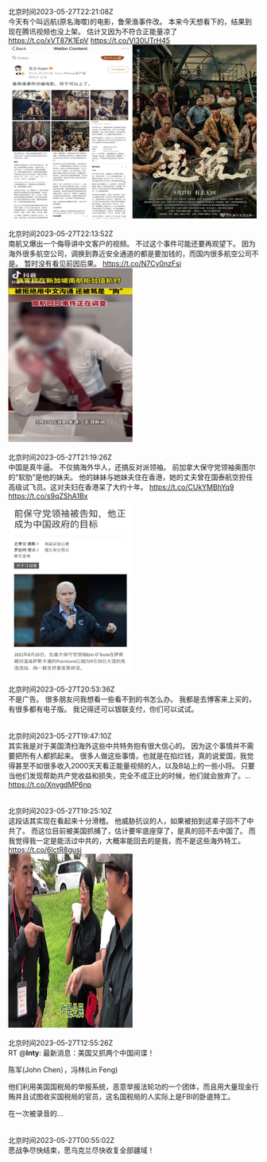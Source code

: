 北京时间2023-05-27T22:21:08Z<br>今天有个叫远航(原名海噬)的电影，鲁荣渔事件改。
本来今天想看下的，结果到现在腾讯视频也没上架。
估计又因为不符合正能量凉了 https://t.co/xVT87K1EpV https://t.co/Vl30UTrH45<br><img src='/temp/image/2023/u-Month-5/1662463954302451713_0.jpg' width='250' height='350'><img src='/temp/image/2023/u-Month-5/1662463954302451713_1.jpg' width='250' height='350'><br><br>北京时间2023-05-27T22:13:52Z<br>南航又爆出一个侮辱讲中文客户的视频。
不过这个事件可能还要再观望下。
因为海外很多航空公司，调换到靠近安全通道的都是要加钱的，而国内很多航空公司不是。
暂时没有看见前因后果。 https://t.co/N7Cy0nzFsi<br><img src='/temp/video/2023/u-Month-5/ax-Day-27/torontobigface/1662462126206902273_0.jpg' width='250' height='350'><br><br>北京时间2023-05-27T21:19:26Z<br>中国是真牛逼。
不仅搞海外华人，还搞反对派领袖。
前加拿大保守党领袖奥图尔的“软肋”是他的妹夫。
他的妹妹与她妹夫住在香港，她的丈夫曾在国泰航空担任高级试飞员。这对夫妇在香港呆了大约十年。 https://t.co/CUkYMBhYq9 https://t.co/s9qZShA1Bx<br><img src='/temp/image/2023/u-Month-5/1662448426574024710_0.jpg' width='250' height='350'><br><br>北京时间2023-05-27T20:53:36Z<br>不是广告。
很多朋友问我想看一些看不到的书怎么办。
我都是去博客来上买的，有很多都有电子版。
我记得还可以银联支付，你们可以试试。<br><br><br>北京时间2023-05-27T19:47:10Z<br>其实我是对于美国清扫海外这些中共特务抱有很大信心的。
因为这个事情并不需要把所有人都抓起来。
很多人做这些事情，也就是在掐烂钱，真的说爱国，我觉得甚至不如很多收入2000天天看正能量视频的人，以及B站上的一些小将。
只要当他们发现帮助共产党收益和损失，完全不成正比的时候，他们就会放弃了。… https://t.co/XnvgdMP6np<br><br><br>北京时间2023-05-27T19:25:10Z<br>这段话其实现在看起来十分滑稽。
他威胁抗议的人，如果被拍到这辈子回不了中共了。
而这位目前被美国抓捕了，估计要牢底座穿了，是真的回不去中国了。
而我觉得我一定是能活过中共的，大概率能回去的是我，而不是这些海外特工。https://t.co/6lctR8gusj<br><img src='/temp/video/2023/u-Month-5/ax-Day-27/torontobigface/1662419672426487808_0.jpg' width='250' height='350'><br><br>北京时间2023-05-27T12:55:26Z<br>RT @__Inty__: 最新消息：美国又抓两个中国间谍！

陈军(John Chen），冯林(Lin Feng)

他们利用美国国税局的举报系统，恶意举报法轮功的一个团体，而且用大量现金行贿并且试图收买国税局的官员，这名国税局的人实际上是FBI的卧底特工。

在一次被录音的…<br><br><br>北京时间2023-05-27T00:55:02Z<br>愿战争尽快结束，愿乌克兰尽快收复全部疆域！<br><br><br>